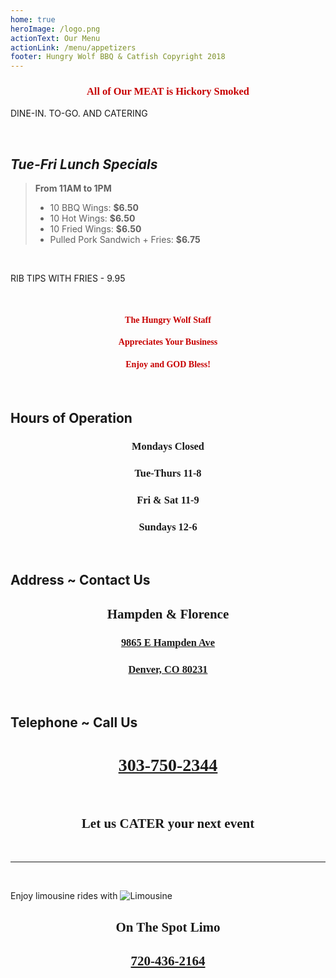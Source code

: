 ```yaml
---
home: true
heroImage: /logo.png
actionText: Our Menu
actionLink: /menu/appetizers
footer: Hungry Wolf BBQ & Catfish Copyright 2018
---
```

<h3 class="hwfr">
All of Our MEAT is Hickory Smoked
</h3>

<Banner>DINE-IN. TO-GO. AND CATERING</Banner>

<br>

## _Tue-Fri Lunch Specials_
> **From 11AM to 1PM**
> - 10 BBQ Wings: **$6.50**
> - 10 Hot Wings: **$6.50**
> - 10 Fried Wings: **$6.50**
> - Pulled Pork Sandwich + Fries: **$6.75**

<br>

<Banner>RIB TIPS WITH FRIES - 9.95</Banner>

<br>

<h4 class="hwfr">The Hungry Wolf Staff</h4>
<h4 class="hwfr">Appreciates Your Business</h4>
<h4 class="hwfr">Enjoy and GOD Bless!</h4>

<br>

## Hours of Operation
<h3 class="hwfb">Mondays Closed</h3>
<h3 class="hwfb">Tue-Thurs 11-8</h3>
<h3 class="hwfb">Fri & Sat 11-9</h3>
<h3 class="hwfb">Sundays 12-6</h3>
<br>

## Address ~ Contact Us
<h2 class="hwfb">Hampden & Florence</h2>
<a href="https://goo.gl/maps/fCk3nLbG7xK2">
<h3 class="hwfb">9865 E Hampden Ave</h3>
<h3 class="hwfb">Denver, CO 80231</h3>
</a>

<br>

## Telephone ~ Call Us

<h1 class="hwfb"><a href="tel:303-750-2344">303-750-2344</a></h1>

<br>

<h2 class="hwfb">Let us CATER your next event</h2>

<br>
<hr/>
<br>

<Banner>Enjoy limousine rides with</Banner>
<img src="pic1.jpg" alt="Limousine">
<h2 class="hwfb">On The Spot Limo</h2>
<h2 class="hwfb"><a href="tel:720-436-2164">720-436-2164</a></h2>

<style lang="css">
@font-face {
    font-family: 'Birmingham';
    font-style: normal;
    font-weight: normal;
    src: url('/Birmingham.ttf');
  }
.hwfr {
  font-family: 'Birmingham';
  color: #C70000;
  text-align: center;
}
.hwfb {
  font-family: 'Birmingham';
  text-align: center;
  padding: 0;
}
</style>
